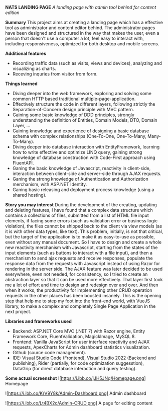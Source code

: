 **NATS LANDING PAGE**
*A landing page with admin tool behind for content edition*

**Summary**
This project aims at creating a landing page which has a effective tool as administrator and content editor behind.
The administrator pages have been designed and structured in the way that makes the user, even a person that doesn't use a computer a lot, feel easy to interact with, including responsiveness, optimized for both desktop and mobile screens.

**Additional features**
- Recording traffic data (such as visits, views and devices), analyzing and visualizing as charts.
- Receving inquries from visitor from form.

**Things learned**
- Diving deeper into the web framework, exploring and solving some common HTTP based traditional multiple-page-application.
- Effectively structure the code in different layers, following strictly the Separation-of-Concern design principle with MVC pattern.
- Gaining some basic knowledge of DDD principles, strongly understanding the definition of Entities, Domain Models, DTO, Domain Layer, ...
- Gaining knowledge and experience of designing a basic database schema with complex relationships (One-To-One, One-To-Many, Many-To-Many).
- Diving deeper into database interaction with EntityFramework, learning how to write effective and optimize LINQ query, gaining strong knowledge of database construction with Code-First approach using FluentAPI.
- Ganing the basic knowledge of Javascript, reactivity in client-side, interaction between client-side and server-side through AJAX requests.
- Ganing the strong knowledge of Authentication and Authorization merchanism, with ASP.NET Identity.
- Ganing basic releasing and deployment process knowledge (using a shared hosting).

**Story you may interest**
During the development of the creating, updating and deleting features, I have found that a complex data structure which contains a collections of files, submitted from a list of HTML file input elements, if facing some errors (such as validation error or business logic violation), the files cannot
be shipped back to the client via view models (as it is with other data types, like text). This problem, initially, is not that critical, but the target of the application is to make it as easy-to-use as possible, even without any manual document. So I have to design and create a whole new reactivity
merchanism with Javascript, starting from the states of the input elements (such as buttons to interact with a file input), and then a merchanism to send ajax requests and receive responses, populate the response data from the requests with Javascript instead of using Razor for rendering in the server side.
The AJAX feature was later decided to be used everywhere, even not needed, for consistency, so I tried to create an abstraction layer so that it can be used more effectively. That layer first took me a lot of effort and time to design and redesign over and over. And then when it works, the productivity for
implementing other CRUD operation requests in the other places has been boosted insanely.
This is the opening step that help me to step my foot into the front-end world, with VueJS library, to make a complex and completely Single Page Application in the next project.

**Libraries and frameworks used**
- Backend: ASP.NET Core MVC (.NET 7) with Razor engine, Entity Framework Core, FluentValidation, MagickImage, MySQL 8.
- Frontend: Vanilla JavaScript for user interface reactivity and AJAX requests, ApexCharts for Admin dashboard statistics visualization.
- Github (source code management).
- IDE: Visual Studio Code (Frontend), Visual Studio 2022 (Backend and publishing), Rider (partially, for code optimization suggesstion), DataGrip (for direct database interaction and query testing).

**Some actual screenshot**
![https://i.ibb.co/jJH5JNq/Homepage.png]
Homepage

![https://i.ibb.co/KrV9Y8k/Admin-Dashboard.png]
Admin dashboard

![https://i.ibb.co/Lt4BX2c/Admin-CRUD.png]
A page for editing content
